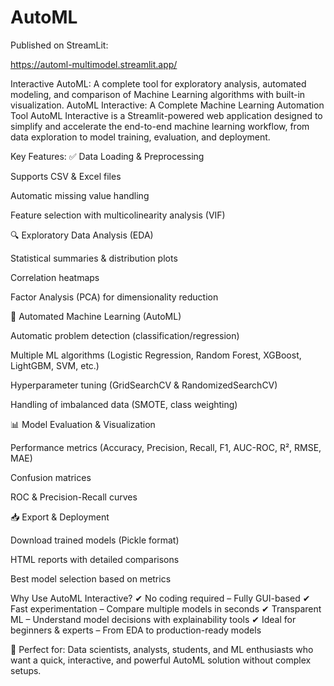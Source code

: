 # AutoML

Published on StreamLit:

https://automl-multimodel.streamlit.app/

Interactive AutoML: A complete tool for exploratory analysis, automated modeling, and comparison of Machine Learning algorithms with built-in visualization.
AutoML Interactive: A Complete Machine Learning Automation Tool
AutoML Interactive is a Streamlit-powered web application designed to simplify and accelerate the end-to-end machine learning workflow, from data exploration to model training, evaluation, and deployment.

Key Features:
✅ Data Loading & Preprocessing

Supports CSV & Excel files

Automatic missing value handling

Feature selection with multicolinearity analysis (VIF)

🔍 Exploratory Data Analysis (EDA)

Statistical summaries & distribution plots

Correlation heatmaps

Factor Analysis (PCA) for dimensionality reduction

🤖 Automated Machine Learning (AutoML)

Automatic problem detection (classification/regression)

Multiple ML algorithms (Logistic Regression, Random Forest, XGBoost, LightGBM, SVM, etc.)

Hyperparameter tuning (GridSearchCV & RandomizedSearchCV)

Handling of imbalanced data (SMOTE, class weighting)

📊 Model Evaluation & Visualization

Performance metrics (Accuracy, Precision, Recall, F1, AUC-ROC, R², RMSE, MAE)

Confusion matrices

ROC & Precision-Recall curves

📥 Export & Deployment

Download trained models (Pickle format)

HTML reports with detailed comparisons

Best model selection based on metrics

Why Use AutoML Interactive?
✔ No coding required – Fully GUI-based
✔ Fast experimentation – Compare multiple models in seconds
✔ Transparent ML – Understand model decisions with explainability tools
✔ Ideal for beginners & experts – From EDA to production-ready models

🚀 Perfect for: Data scientists, analysts, students, and ML enthusiasts who want a quick, interactive, and powerful AutoML solution without complex setups.
